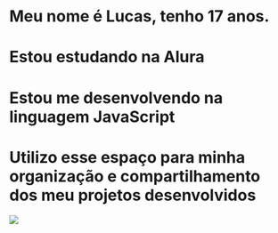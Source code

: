 # Meu nome é Lucas, tenho 17 anos.
# Estou estudando na Alura
# Estou me desenvolvendo na linguagem JavaScript
# Utilizo esse espaço para minha organização e compartilhamento dos meu projetos desenvolvidos
![]([link](https://www.google.com/search?q=gif+do+goku&sa=X&sca_esv=ad3cebe3ffb4734a&udm=2&fbs=AEQNm0AuaLfhdrtx2b9ODfK0pnmi046uB92frSWoVskpBryHTrdWqiVbaH6EqK0Fq9hkAkqRDuhGs7UQnPtZiL0Bzcj78aaFR2vnR4DfQyahVzxKNVahghfRWcP18tIQDI-SEd9Equ5g0GYsIG8jai2_zN8y16CRuLHNs28Ydr3E9AarJg4DUYUsqKibma7jzI96q7Qwb-v6RNSYne1ZlQPcwLjO_sXAfA&ved=2ahUKEwjUh4vNkoKIAxVIoJUCHexcCVwQtKgLegQIAxAE&biw=1366&bih=641&dpr=1#vhid=gSzlJF-Se5JBCM&vssid=mosaic))
